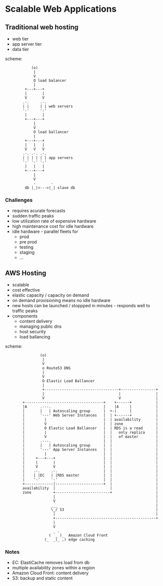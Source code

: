 # Scalable Web Applications
## Traditional web hosting
- web tier
- app server tier
- data tier

scheme:

                (o) 
                 |
                 V
                 O load balancer
                 |
             +---+---+
             |       |
             V       V
            .-.     .-.
            | |     | | web servers
            '-'     '-'
             |       |
             +---+---+
                 |
                 V
                 O load ballancer
                 |
             +---+---+     
             |   |   |
             V   V   V
            .-. .-. .-.
            | | | | | | app servers
            '-' '-' '-'
             |   |   |
             +---+---+
                 |
                 V
                 -       -
             db |_|<--->|_| slave db

### Challenges
- requires acurate forecasts
- sudden traffic peaks
- low utilization rate of expensive hardware
- high maintenance cost for idle hardware
- idle hardware - parallel fleets for
    - prod
    - pre prod
    - testing
    - staging
    - ...

## AWS Hosting
- scalable
- cost effective
- elastic capacity / capacity on demand
- on demand provisioning means no idle hardware
- new hosts can be launched / stoppped in minutes - responds well to traffic peaks
- components
    - content delivery
    - managing public dns
    - host security
    - load ballancing

scheme:

                    (o)
                     |
                     V
                     o Route53 DNS
                     |
                     V
                     O Elastic Load Ballancer
                     |
                     +----------------------------------+----------------+
                     |                                  |                |
                     V                                  V                |
            +------------------------------------+    +------+           |
            |A      .---.                        |    |A     |           |
            |       |   | Autoscaling group      |  +-|      |           |
            |       '---' Web Server Instances   |  | +------+           |
            |         |                          |  | availability       |
            |         V                          |  | zone               |
            |         O Elastic Load Ballancer   |  | RDS is a read      |
            |         |                          |  |   only replica     |
            |         V                          |  |   of master        |
            |       .---.                        |  |                    |
            |       |   | Autoscaling group      |  |                    |
            |       '---' App Server Instances   |  |                    |
            |         |                          |  |                    |
            |     +---+---+                      |  |                    |
            |     |       |                      |  |                    |
            |     V       V                      |  |                    |
            |    .-.     .-.                     |  |                    |
            |    | |EC   | |RDS master           |  |                    |
            |    '-'     '-'                     |  |                    |
            +-------------|----------------------+  |                    |
            availability  |                         |                    |
            zone          +-------------------------+                    |
                          |                                              |
                          V                                              |
                         ___                                             |
                         \_/ S3                                          |
                          |                                              |
                          +----------------------------------------------+
                          |                                              
                          V
                          _ .
                        (  _ )_  Amazon Cloud Front
                      (_  _(_ ,) edge caching

### Notes
- EC: ElastiCache removes load from db
- multiple availability zones within a region
- Amazon Cloud Front: content delivery
- S3: backup and static content